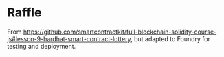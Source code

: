 # Raffle

From https://github.com/smartcontractkit/full-blockchain-solidity-course-js#lesson-9-hardhat-smart-contract-lottery, but adapted to Foundry for testing and deployment.
